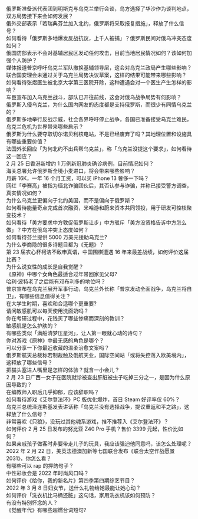 俄罗斯准备派代表团到明斯克与乌克兰举行会谈，乌方选择了华沙作为谈判地点，双方局势接下来会如何发展？  
俄外交部表示「若瑞典芬兰加入北约，俄罗斯将采取报复措施」，释放了什么信号？  
如何看待「俄罗斯多地爆发反战抗议，上千人被捕」？俄罗斯民间对俄乌冲突态度如何？  
俄国防部表示不会对基辅居民区发动任何攻击，目前当地居民情况如何？该如何加强个人防护？  
媒体报道普京呼吁乌克兰军队撤换基辅领导层，这会对乌克兰政局产生哪些影响？  
联合国安理会未通过关于乌克兰局势决议草案，这样的结果可能带来哪些影响？  
如何看待张煜医生被北京大学第三医院开除，这种遭遇会对一个医生产生怎样的影响？  
车臣宣布加入乌克兰战斗，部队已开往前线，这会对俄乌战争局势有何影响？  
俄罗斯入侵乌克兰，为什么国内网友的态度都是支持俄罗斯，而很少有同情乌克兰的？  
俄罗斯多地举行反战示威，社会各界呼吁停止战争，各国已准备接受乌克兰难民，乌克兰危机为世界带来哪些启示？  
俄罗斯为什么要夺取切尔诺贝利核电站，不是已经废弃了吗？其地理位置和设施具有哪些重要价值？  
法国外长回应「为何北约不出兵帮乌克兰」，称「乌克兰没提这个要求」，如何看待这一回应？  
2 月 25 日香港新增约 1 万例新冠肺炎确诊病例，目前情况如何？  
海关总署允许俄罗斯全境小麦进口，将会带来哪些影响？  
月薪 16K，一年 16 个月工资，可以买 iPhone 13 奢侈一下吗？  
网红「李赛高」被指为缅北诈骗团伙后，其否认参与诈骗，并称已接受警方调查，真实情况如何？  
为什么乌克兰更偏向于北约美国，而不是偏向于俄罗斯？  
如何看待能量奇点完成首次融资，米哈游和蔚来资本共同领投，用于研发可控核聚变技术？  
如何看待「美方要求中方敦促俄罗斯让步」中方驳斥「美方没资格告诉中方怎么做」？中方在俄乌冲突上态度如何？  
如何看待芬兰提供 5000 万美元援助乌克兰?  
为什么李商隐的很多诗题目都为《无题》？  
第 23 届农心杯柯洁不敌申真谞，中国围棋遭遇 16 年来最差战绩，如何评价这届比赛？  
为什么说女性的成长是自我觉醒？  
《原神》中哪个女角色最适合过年带回家见父母?  
哈利·波特老了之后能有邓布利多的地位吗？  
普京宣布在乌克兰展开军事行动，乌克兰外长称「普京发动全面战争，乌克兰将自卫」，有哪些信息值得关注？  
在大学生时期，喜欢和合适哪个更重要?  
请问敏感肌可以每天使用洗面奶吗？  
你在考研过程中，花钱买了哪些惨痛而深刻的教训？  
敏感肌是怎么护肤的？  
有哪些类似「满船清梦压星河」，让人第一眼就心动的诗句？  
你对游戏《原神》中最无感的角色是哪个？  
可以分享一下你最近收藏的温柔治愈文案吗？  
俄罗斯航天总裁称若制裁触及俄航天业，国际空间站「或将失控落入欧美境内」，这释放了哪些信号？  
把猫头塞进人嘴里是怎样的体验？就含一小会儿？  
2 月 23 日广西一女子在医院就诊被查出肝脏被虫子吃掉三分之一，是因为什么原因导致的？  
在编教师入职后几乎抑郁，应该辞职吗？  
如何看待游戏《艾尔登法环》PC 版优化爆炸，首日 Steam 好评率仅 60%？  
乌克兰总统泽连斯基发表讲话称「乌克兰没有选择战争，提议重返和平之路」，这释放了什么信号？  
非常喜欢《只狼》，没玩过其他魂系游戏，推不推荐入《艾尔登法环》？  
如何评价 2 月 25 日发布的努比亚 Z40 Pro 手机？售价 3399 元起，性价比如何？  
如果亲戚孩子做客时非要带走儿子的玩具，我应该强迫他同意吗，该怎么处理呢？  
2022 年 2 月 22 日，美英法德澳加新等七国联合发布《联合太空作战愿景 2031》，你怎么看？  
有哪些可以 rap 的押韵句子？  
中性彩妆会是 2022 年时尚风口吗？  
如何评价《给你，我的新名片》第四季第四期综艺节目？  
2022 年 3 月 8 日妇女节，送什么礼物给她最能让她心动？  
如何评价「洗衣机比马桶还脏」这句话，家用洗衣机该如何预防？  
有没有特别怀念的人？  
《觉醒年代》有哪些超燃台词短句?  
